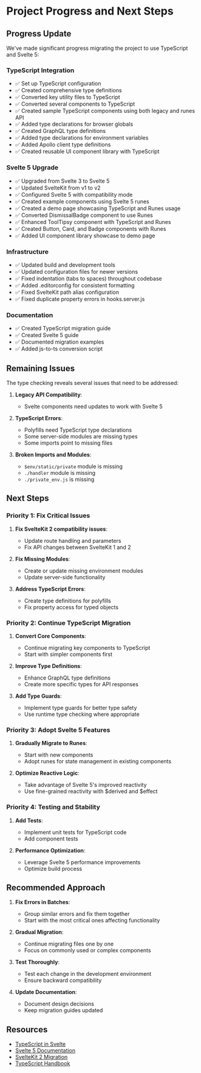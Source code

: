 # Project Progress and Next Steps

## Progress Update

We've made significant progress migrating the project to use TypeScript and Svelte 5:

### TypeScript Integration
- ✅ Set up TypeScript configuration
- ✅ Created comprehensive type definitions
- ✅ Converted key utility files to TypeScript
- ✅ Converted several components to TypeScript
- ✅ Created sample TypeScript components using both legacy and runes API
- ✅ Added type declarations for browser globals
- ✅ Created GraphQL type definitions
- ✅ Added type declarations for environment variables
- ✅ Added Apollo client type definitions
- ✅ Created reusable UI component library with TypeScript

### Svelte 5 Upgrade
- ✅ Upgraded from Svelte 3 to Svelte 5
- ✅ Updated SvelteKit from v1 to v2
- ✅ Configured Svelte 5 with compatibility mode
- ✅ Created example components using Svelte 5 runes
- ✅ Created a demo page showcasing TypeScript and Runes usage
- ✅ Converted DismissalBadge component to use Runes
- ✅ Enhanced ToolTipsy component with TypeScript and Runes
- ✅ Created Button, Card, and Badge components with Runes
- ✅ Added UI component library showcase to demo page

### Infrastructure
- ✅ Updated build and development tools
- ✅ Updated configuration files for newer versions
- ✅ Fixed indentation (tabs to spaces) throughout codebase
- ✅ Added .editorconfig for consistent formatting
- ✅ Fixed SvelteKit path alias configuration
- ✅ Fixed duplicate property errors in hooks.server.js

### Documentation
- ✅ Created TypeScript migration guide
- ✅ Created Svelte 5 guide
- ✅ Documented migration examples
- ✅ Added js-to-ts conversion script

## Remaining Issues

The type checking reveals several issues that need to be addressed:

1. **Legacy API Compatibility**:
   - Svelte components need updates to work with Svelte 5

2. **TypeScript Errors**:
   - Polyfills need TypeScript type declarations
   - Some server-side modules are missing types
   - Some imports point to missing files

3. **Broken Imports and Modules**:
   - `$env/static/private` module is missing
   - `./handler` module is missing
   - `./private_env.js` is missing

## Next Steps

### Priority 1: Fix Critical Issues
1. **Fix SvelteKit 2 compatibility issues**:
   - Update route handling and parameters
   - Fix API changes between SvelteKit 1 and 2

2. **Fix Missing Modules**:
   - Create or update missing environment modules
   - Update server-side functionality

3. **Address TypeScript Errors**:
   - Create type definitions for polyfills
   - Fix property access for typed objects

### Priority 2: Continue TypeScript Migration
1. **Convert Core Components**:
   - Continue migrating key components to TypeScript
   - Start with simpler components first

2. **Improve Type Definitions**:
   - Enhance GraphQL type definitions
   - Create more specific types for API responses

3. **Add Type Guards**:
   - Implement type guards for better type safety
   - Use runtime type checking where appropriate

### Priority 3: Adopt Svelte 5 Features
1. **Gradually Migrate to Runes**:
   - Start with new components
   - Adopt runes for state management in existing components

2. **Optimize Reactive Logic**:
   - Take advantage of Svelte 5's improved reactivity
   - Use fine-grained reactivity with $derived and $effect

### Priority 4: Testing and Stability
1. **Add Tests**:
   - Implement unit tests for TypeScript code
   - Add component tests

2. **Performance Optimization**:
   - Leverage Svelte 5 performance improvements
   - Optimize build process

## Recommended Approach

1. **Fix Errors in Batches**:
   - Group similar errors and fix them together
   - Start with the most critical ones affecting functionality

2. **Gradual Migration**:
   - Continue migrating files one by one
   - Focus on commonly used or complex components

3. **Test Thoroughly**:
   - Test each change in the development environment
   - Ensure backward compatibility

4. **Update Documentation**:
   - Document design decisions
   - Keep migration guides updated

## Resources

- [TypeScript in Svelte](https://svelte.dev/docs/typescript)
- [Svelte 5 Documentation](https://svelte-5-preview.vercel.app/docs)
- [SvelteKit 2 Migration](https://kit.svelte.dev/docs/migrating-to-sveltekit-2)
- [TypeScript Handbook](https://www.typescriptlang.org/docs/handbook/intro.html)
